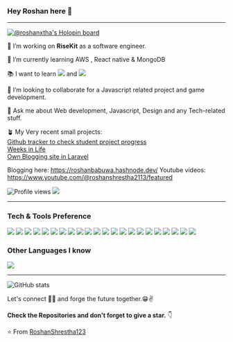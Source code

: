 ### Hey Roshan here 👋

---

[![@roshanxtha's Holopin board](https://holopin.io/api/user/board?user=roshanxtha)](https://holopin.io/@roshanxtha)


 🔭 I’m working on **RiseKit** as a software engineer.
 
 🌱 I’m currently learning AWS , React native & MongoDB
 
 :books: I want to learn <img src="https://img.shields.io/badge/-python-3a495d?style=flat&logo=python"> and <img src="http://img.shields.io/badge/-Deno-black?style=flat&logo=deno&logoColor=white"/>
 
 👯 I’m looking to collaborate for a Javascript related project and game development.
 
 💬 Ask me about Web development, Javascript, Design and any Tech-related stuff.
 
 🪴 My Very recent small projects: <br>
 [Github tracker to check student project progress](https://trophy-murex.vercel.app/) <br>
 [Weeks in Life](https://weeksinlife.surge.sh/) <br>
 [Own Blogging site in Laravel](https://frontend-coral-pi.vercel.app/) <br>

Blogging here: https://roshanbabuwa.hashnode.dev/
Youtube videos: https://www.youtube.com/@roshanshrestha2113/featured

![Profile views](https://gpvc.arturio.dev/RoshanShrestha123)  <img src="https://img.shields.io/github/followers/RoshanShrestha123?label=Follow" style=" float:left, margin-right:10px" />


---


### Tech & Tools Preference

<img src = "https://img.shields.io/badge/-HTML5-E34F26?style=flat&logo=html5&logoColor=white"> <img src = "https://img.shields.io/badge/-CSS3-1572B6?style=flat&logo=css3&logoColor=white">
<img src="https://img.shields.io/badge/PHP-777BB4?style=flat&logo=php&logoColor=white">
<img src="https://img.shields.io/badge/React_Native-20232A?style=flat&logo=react&logoColor=61DAFB">
<img src="https://img.shields.io/badge/Flutter-02569B?style=flat&logo=flutter&logoColor=white">
<img src="https://img.shields.io/badge/-Bootstrap-563D7C?style=flat&logo=bootstrap&logoColor=white">
<img src="https://img.shields.io/badge/-JavaScript-eed718?style=flat&logo=javascript&logoColor=ffffff">
<img src="https://img.shields.io/badge/-Sass-cc6699?style=flat&logo=sass&logoColor=ffffff">
<img src="https://img.shields.io/badge/-React-000000?style=flat&logo=react&logoColor=00c8ff">
<img src="https://img.shields.io/badge/-GraphQL-e535ab?style=flat&logo=graphql&logoColor=FFFFFF">
<img src="https://img.shields.io/badge/-MySQL-F29111?style=flat&logo=mysql&logoColor=FFFFFF">
<img src="https://img.shields.io/badge/-Express.js-787878?style=flat">
<img src="https://img.shields.io/badge/-Node.js-3C873A?style=flat&logo=Node.js&logoColor=white">
<img src="https://img.shields.io/badge/-Firebase-FFA611?style=flat&logo=firebase&logoColor=FFFFFF">
<img src="https://img.shields.io/badge/-Progressive Web Apps-5A0FC8?style=flat">
<img src="http://img.shields.io/badge/-Git-F1502F?style=flat&logo=git&logoColor=FFFFFF">
<img src="http://img.shields.io/badge/-Github-000000?style=flat&logo=github&logoColor=FFFFFF">
<img src="http://img.shields.io/badge/-VS%20Code-007ACC?style=flat&logo=visual%20studio%20code&logoColor=white">
<img src="http://img.shields.io/badge/-Heroku-430098?style=flat&logo=heroku&logoColor=white">
<img src="http://img.shields.io/badge/-AWS-black?style=flat&logo=amazonaws&logoColor=white">
<img src="http://img.shields.io/badge/-Figma-white?style=flat&logo=figma&logoColor=#EE501D">
<img src="http://img.shields.io/badge/-Typescript-black?style=flat&logo=typescript&logoColor=00c8ff">

### Other Languages I know
<img src="https://img.shields.io/badge/Java-ED8B00?style=flat&logo=java&logoColor=white">

---

![GitHub stats](https://github-readme-stats.vercel.app/api?username=RoshanShrestha123&show_icons=true&hide_border=true)




Let's connect 👨‍💻 and forge the future together.😁✌

**Check the Repositories and don't forget to give a star.** 👇

:star: From [RoshanShrestha123](https://github.com/RoshanShrestha123)
